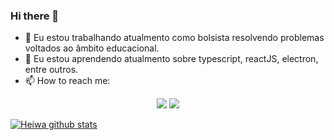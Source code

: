 ### Hi there 👋

- 🔭 Eu estou trabalhando atualmento como bolsista resolvendo problemas voltados ao âmbito educacional.
- 🌱 Eu estou aprendendo atualmento sobre typescript, reactJS, electron, entre outros.
- 📫 How to reach me: </br>

<p align="center">
<a href="https://www.linkedin.com/in/gabriel-paz-120ab1198/"><img src="https://img.icons8.com/doodle/48/000000/linkedin--v2.png"/></a>
<a href="https://www.instagram.com/gabr.el_paz/?hl=pt-br"><img src="https://img.icons8.com/cute-clipart/68/000000/instagram-new.png"/></a>
</p>
 
[![Heiwa github stats](https://github-readme-stats.vercel.app/api?username=gabrielheiwa&show_icons=true)](https://github.com/windard)
